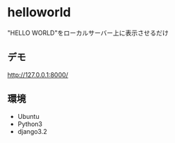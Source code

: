 # helloworld
"HELLO WORLD"をローカルサーバー上に表示させるだけ

## デモ
http://127.0.0.1:8000/

## 環境
* Ubuntu
* Python3
* django3.2
